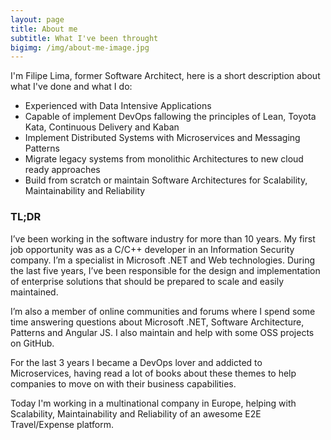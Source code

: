 ```yaml
---
layout: page
title: About me
subtitle: What I've been throught
bigimg: /img/about-me-image.jpg
---
```


I'm Filipe Lima, former Software Architect, here is a short description about what I've done and what I do:

* Experienced with Data Intensive Applications
* Capable of implement DevOps fallowing the principles of Lean, Toyota Kata, Continuous Delivery and Kaban
* Implement Distributed Systems with Microservices and Messaging Patterns
* Migrate legacy systems from monolithic Architectures to new cloud ready approaches
* Build from scratch or maintain Software Architectures for Scalability, Maintainability and Reliability

### TL;DR

I’ve been working in the software industry for more than 10 years. My first job opportunity was as a C/C++ developer in an Information Security company. I’m a specialist in Microsoft .NET and Web technologies. During the last five years, I’ve been responsible for the design and implementation of enterprise solutions that should be prepared to scale and easily maintained.

I’m also a member of online communities and forums where I spend some time answering questions about Microsoft .NET, Software Architecture, Patterns and Angular JS. I also maintain and help with some OSS projects on GitHub. 

For the last 3 years I became a DevOps lover and addicted to Microservices, having read a lot of books about these themes to help companies to move on with their business capabilities.

Today I'm working in a multinational company in Europe, helping with Scalability, Maintainability and Reliability of an awesome E2E Travel/Expense platform.

